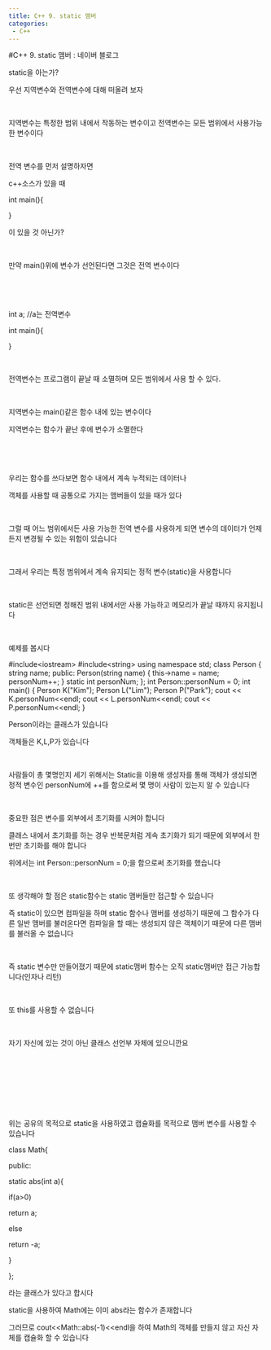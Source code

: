 ```yaml
---
title: C++ 9. static 맴버
categories:
 - C++
---
```

#C++ 9. static 맴버 : 네이버 블로그
<div class="wrap_rabbit pcol2 _param(1) _postViewArea221726408742" id="post-view221726408742">
<!-- Rabbit HTML --><div class="se-viewer se-theme-default" lang="ko-KR">
<!-- SE_DOC_HEADER_END -->
<div class="se-main-container">
<div class="se-component se-text se-l-default" id="SE-d19e16cf-a3d4-46a0-911b-71ae7f272c1a">
<div class="se-component-content">
<div class="se-section se-section-text se-l-default">
<div class="se-module se-module-text"><!-- SE-TEXT { --><p class="se-text-paragraph se-text-paragraph-align-" id="SE-66fc8a7d-643f-4049-8863-2ab54a631972" style=""><span class="se-fs- se-ff-" id="SE-8051912a-5a1d-4d08-b956-1d17b83111f1" style="">static을 아는가?</span></p><!-- } SE-TEXT --><!-- SE-TEXT { --><p class="se-text-paragraph se-text-paragraph-align-" id="SE-c7999aab-1f47-45a8-9846-7c785c2f5118" style=""><span class="se-fs- se-ff-" id="SE-dac7d2f9-45e5-4608-9cce-871d6533bb59" style="">우선 지역변수와 전역변수에 대해 떠올려 보자</span></p><!-- } SE-TEXT --><!-- SE-TEXT { --><p class="se-text-paragraph se-text-paragraph-align-" id="SE-8f6deea4-b4a5-467b-923a-6d3918bdcb62" style=""><span class="se-fs- se-ff-" id="SE-7474cbe5-5a2d-4e08-859a-85f06c5fcde7" style="">​</span></p><!-- } SE-TEXT --><!-- SE-TEXT { --><p class="se-text-paragraph se-text-paragraph-align-" id="SE-e02687e7-8045-4423-b546-1a6c41979991" style=""><span class="se-fs- se-ff-" id="SE-8715a699-1c0e-49e1-a6a6-548f64807952" style="">지역변수는 특정한 범위 내에서 작동하는 변수이고 전역변수는 모든 범위에서 사용가능한 변수이다</span></p><!-- } SE-TEXT --><!-- SE-TEXT { --><p class="se-text-paragraph se-text-paragraph-align-" id="SE-b8a6783d-585f-4db5-bc1e-d909ce9fc6dc" style=""><span class="se-fs- se-ff-" id="SE-a08fa81a-d3cd-47b7-8553-abd18d9fe1fa" style="">​</span></p><!-- } SE-TEXT --><!-- SE-TEXT { --><p class="se-text-paragraph se-text-paragraph-align-" id="SE-39944455-6b70-430c-8b15-cd548b8a8b53" style=""><span class="se-fs- se-ff-" id="SE-97127a9a-02ba-4435-84a9-898c29689fcc" style="">전역 변수를 먼저 설명하자면</span></p><!-- } SE-TEXT --><!-- SE-TEXT { --><p class="se-text-paragraph se-text-paragraph-align-" id="SE-49db7877-2ead-4ea6-b627-7591944a8029" style=""><span class="se-fs- se-ff-" id="SE-5a7eb0f8-d03c-47f4-ab65-0a0d4d0ea7b0" style=""> c++소스가 있을 때</span></p><!-- } SE-TEXT --><!-- SE-TEXT { --><p class="se-text-paragraph se-text-paragraph-align-" id="SE-bf1c45c6-b0e3-490e-9797-9f7dda4091a3" style=""><span class="se-fs- se-ff-" id="SE-31aeb17a-fd2c-443b-8f99-fd74310a1fdf" style="">int main(){</span></p><!-- } SE-TEXT --><!-- SE-TEXT { --><p class="se-text-paragraph se-text-paragraph-align-" id="SE-6310f601-2663-437c-92fe-f13ad5d7ba2d" style=""><span class="se-fs- se-ff-" id="SE-627fa4e2-18ba-4849-8eba-329e5e744ea7" style="">}</span></p><!-- } SE-TEXT --><!-- SE-TEXT { --><p class="se-text-paragraph se-text-paragraph-align-" id="SE-75003296-100b-4aba-9747-7f3608b85715" style=""><span class="se-fs- se-ff-" id="SE-6a2c5542-6ed1-472c-a2e5-5074e4f65b4d" style="">이 있을 것 아닌가?</span></p><!-- } SE-TEXT --><!-- SE-TEXT { --><p class="se-text-paragraph se-text-paragraph-align-" id="SE-79693f40-27a3-4bee-9d43-e8098a12feb7" style=""><span class="se-fs- se-ff-" id="SE-a62b6a96-abe9-42bc-8b7d-a2a9200a8bc0" style="">​</span></p><!-- } SE-TEXT --><!-- SE-TEXT { --><p class="se-text-paragraph se-text-paragraph-align-" id="SE-b77f9772-b20e-4352-a300-7c6f97a61600" style=""><span class="se-fs- se-ff-" id="SE-9a599682-6eed-42ed-a70f-31e594be7020" style="">만약 main()위에 변수가 선언된다면 그것은 전역 변수이다</span></p><!-- } SE-TEXT --><!-- SE-TEXT { --><p class="se-text-paragraph se-text-paragraph-align-" id="SE-246ac2d5-cdd7-41a3-a8e4-627ec9ac450d" style=""><span class="se-fs- se-ff-" id="SE-30e1173f-75e8-4d1a-ad6b-689d46e19f6a" style="">​</span></p><!-- } SE-TEXT --><!-- SE-TEXT { --><p class="se-text-paragraph se-text-paragraph-align-" id="SE-79145f27-e047-45ad-96e3-c6e140c0613c" style=""><span class="se-fs- se-ff-" id="SE-84c9a0bb-7012-4402-bed8-2c578a8c4dda" style="">​</span></p><!-- } SE-TEXT --><!-- SE-TEXT { --><p class="se-text-paragraph se-text-paragraph-align-" id="SE-5bfdfe78-8c7d-4e16-a268-e659cfaddd51" style=""><span class="se-fs- se-ff-" id="SE-f7abf89c-5d1a-4566-8f5d-3d186933736f" style="">int a; //a는 전역변수</span></p><!-- } SE-TEXT --><!-- SE-TEXT { --><p class="se-text-paragraph se-text-paragraph-align-" id="SE-fefe9474-ca96-4e64-9e6d-9d6e33280860" style=""><span class="se-fs- se-ff-" id="SE-eb9affaf-7279-46d7-a795-db740f962cd8" style="">int main(){</span></p><!-- } SE-TEXT --><!-- SE-TEXT { --><p class="se-text-paragraph se-text-paragraph-align-" id="SE-a86c388e-a1f4-4f9a-b45b-a07777b6987b" style=""><span class="se-fs- se-ff-" id="SE-ae0a5f08-3f57-4f9b-86b4-4fc16f30e9de" style="">}</span></p><!-- } SE-TEXT --><!-- SE-TEXT { --><p class="se-text-paragraph se-text-paragraph-align-" id="SE-ad9afc25-f75d-4385-9d3b-27b283a8bc5e" style=""><span class="se-fs- se-ff-" id="SE-f756337c-ca71-477e-9444-769f07ac734f" style="">​</span></p><!-- } SE-TEXT --><!-- SE-TEXT { --><p class="se-text-paragraph se-text-paragraph-align-" id="SE-96881e8b-68c1-45b9-b2f7-91cc984646dc" style=""><span class="se-fs- se-ff-" id="SE-a8be0aff-e525-4325-8f04-74936da41a39" style="">전역변수는 프로그램이 끝날 때 소멸하며 모든 범위에서 사용 할 수 있다.</span></p><!-- } SE-TEXT --><!-- SE-TEXT { --><p class="se-text-paragraph se-text-paragraph-align-" id="SE-7bae2c48-0332-424c-a0e2-2da480b225e5" style=""><span class="se-fs- se-ff-" id="SE-a04a613d-b569-45b1-a651-8002c9d2b878" style="">​</span></p><!-- } SE-TEXT --><!-- SE-TEXT { --><p class="se-text-paragraph se-text-paragraph-align-" id="SE-ff5c414d-baff-423b-b8eb-05382ef806b3" style=""><span class="se-fs- se-ff-" id="SE-db5fa72f-fe6e-4ed8-ac9c-d98ded99dcca" style="">지역변수는 main()같은 함수 내에 있는 변수이다</span></p><!-- } SE-TEXT --><!-- SE-TEXT { --><p class="se-text-paragraph se-text-paragraph-align-" id="SE-8ae1d022-2900-42e4-8f9b-e75ac3c38da1" style=""><span class="se-fs- se-ff-" id="SE-125e882c-36b9-4866-bc75-76f8961cd425" style="">지역변수는 함수가 끝난 후에 변수가 소멸한다</span></p><!-- } SE-TEXT --><!-- SE-TEXT { --><p class="se-text-paragraph se-text-paragraph-align-" id="SE-5bb49688-8b39-40c4-8877-7631d7478e5f" style=""><span class="se-fs- se-ff-" id="SE-086790b5-1da5-4c3b-8c32-a23bbc628e82" style="">​</span></p><!-- } SE-TEXT --><!-- SE-TEXT { --><p class="se-text-paragraph se-text-paragraph-align-" id="SE-f7b9d428-556a-4c03-8c3c-b84c9be0cf33" style=""><span class="se-fs- se-ff-" id="SE-96e0b108-82a0-4bfe-86ae-a18a27a0e26a" style="">​</span></p><!-- } SE-TEXT --><!-- SE-TEXT { --><p class="se-text-paragraph se-text-paragraph-align-" id="SE-43a91f9c-d83b-4822-913e-a77159d862e4" style=""><span class="se-fs- se-ff-" id="SE-ccf5cd1b-bde9-4d61-a9f6-b86ab748fc07" style="">우리는 함수를 쓰다보면 함수 내에서 계속 누적되는 데이터나</span></p><!-- } SE-TEXT --><!-- SE-TEXT { --><p class="se-text-paragraph se-text-paragraph-align-" id="SE-53f4a0e6-072f-4fc2-b297-d9ab166f5fa0" style=""><span class="se-fs- se-ff-" id="SE-19540582-6e08-4f2c-8548-27cd8dcc3031" style="">객체를 사용할 때 공통으로 가지는 맴버들이 있을 때가 있다</span></p><!-- } SE-TEXT --><!-- SE-TEXT { --><p class="se-text-paragraph se-text-paragraph-align-" id="SE-dfb9b7bb-0c0d-408a-afba-a447306ab837" style=""><span class="se-fs- se-ff-" id="SE-c5a750b8-6fcb-427c-b62c-73ce25f90b97" style="">​</span></p><!-- } SE-TEXT --><!-- SE-TEXT { --><p class="se-text-paragraph se-text-paragraph-align-" id="SE-f0102f5b-fd98-45b4-9d52-fbb0b246d5fe" style=""><span class="se-fs- se-ff-" id="SE-1aa78ca8-59e8-4f8f-9f15-40d6c5a307bd" style="">그럴 때 어느 범위에서든 사용 가능한 전역 변수를 사용하게 되면 변수의 데이터가 언제든지 변경될 수 있는 위험이 있습니다</span></p><!-- } SE-TEXT --><!-- SE-TEXT { --><p class="se-text-paragraph se-text-paragraph-align-" id="SE-bb50485c-8124-4e86-ad09-780e0abea8c1" style=""><span class="se-fs- se-ff-" id="SE-10a6b2e2-29d5-428a-9df2-cc3fae2c33ab" style="">​</span></p><!-- } SE-TEXT --><!-- SE-TEXT { --><p class="se-text-paragraph se-text-paragraph-align-" id="SE-50c3b48b-b3cd-407a-806b-ac53c24d610a" style=""><span class="se-fs- se-ff-" id="SE-9149c239-d325-4841-a20d-b6cd8d02f3d3" style="">그래서 우리는 특정 범위에서 계속 유지되는 정적 변수(static)을 사용합니다</span></p><!-- } SE-TEXT --><!-- SE-TEXT { --><p class="se-text-paragraph se-text-paragraph-align-" id="SE-939ac10e-77e6-44a5-9f0f-1fc8ac894373" style=""><span class="se-fs- se-ff-" id="SE-a8fc728f-22a3-4ff0-8cee-db4aa323660a" style="">​</span></p><!-- } SE-TEXT --><!-- SE-TEXT { --><p class="se-text-paragraph se-text-paragraph-align-" id="SE-615a9798-8a63-4622-bc98-9ce810577d86" style=""><span class="se-fs- se-ff-" id="SE-916e6af9-8a06-4492-ac79-b679dc67a925" style="">static은 선언되면 정해진 범위 내에서만 사용 가능하고 메모리가 끝날 때까지 유지됩니다</span></p><!-- } SE-TEXT --><!-- SE-TEXT { --><p class="se-text-paragraph se-text-paragraph-align-" id="SE-8a71d64d-e2fd-492b-b040-96791ef0af6c" style=""><span class="se-fs- se-ff-" id="SE-87c4eedf-a5da-4fc2-a8db-baa70360b64f" style="">​</span></p><!-- } SE-TEXT --><!-- SE-TEXT { --><p class="se-text-paragraph se-text-paragraph-align-" id="SE-5d4d2281-ae15-45ef-bcee-2202dc3e3472" style=""><span class="se-fs- se-ff-" id="SE-1a05ca3b-a365-4039-bc21-10f1aa01f011" style="">예제를 봅시다</span></p><!-- } SE-TEXT --></div>
</div>
</div>
</div> <div class="se-component se-code se-l-default" id="SE-e8b5988b-98a0-410e-bcf9-62bd6beab451">
<div class="se-component-content">
<div class="se-section se-section-code se-l-default">
<div class="se-module se-module-code se-fs-fs13">
<div class="se-code-source">
<div class="__se_code_view language-javascript">#include&lt;iostream&gt;
#include&lt;string&gt;
using namespace std;
class Person {
	string name;
public:
	Person(string name) {
		this-&gt;name = name;
		personNum++;
	}
	static int personNum;
};
int Person::personNum = 0;
int main() {
	Person K("Kim");
	Person L("Lim");
	Person P("Park");
	cout &lt;&lt; K.personNum&lt;&lt;endl;
	cout &lt;&lt; L.personNum&lt;&lt;endl;
	cout &lt;&lt; P.personNum&lt;&lt;endl;
}</div>
</div>
</div>
</div>
</div>
<script class="__se_module_data" data-module='{"type":"v2_code", "id" : "SE-e8b5988b-98a0-410e-bcf9-62bd6beab451"}' type="text/data"></script>
</div> <div class="se-component se-text se-l-default" id="SE-36ed85e5-5d71-41ac-a44f-9c41d6582f78">
<div class="se-component-content">
<div class="se-section se-section-text se-l-default">
<div class="se-module se-module-text"><!-- SE-TEXT { --><p class="se-text-paragraph se-text-paragraph-align-" id="SE-0b39e6ee-5517-4e49-a90f-e8a4f7322a40" style=""><span class="se-fs- se-ff-" id="SE-c453b16e-d0b8-4cef-8347-9bce6064870a" style="">Person이라는 클래스가 있습니다</span></p><!-- } SE-TEXT --><!-- SE-TEXT { --><p class="se-text-paragraph se-text-paragraph-align-" id="SE-29ac25ad-a122-4767-bf2c-5a52159d9055" style=""><span class="se-fs- se-ff-" id="SE-f3812592-71dd-443c-80a6-7d3ad8bb5bd5" style="">객체들은 K,L,P가 있습니다</span></p><!-- } SE-TEXT --><!-- SE-TEXT { --><p class="se-text-paragraph se-text-paragraph-align-" id="SE-d3870ad2-982e-42f4-9a0c-3e8fba6ac93d" style=""><span class="se-fs- se-ff-" id="SE-6fa3d62e-fb0e-48e8-a92f-6047e7c936b7" style="">​</span></p><!-- } SE-TEXT --><!-- SE-TEXT { --><p class="se-text-paragraph se-text-paragraph-align-" id="SE-853543c4-f901-4a72-9e48-4dd751a4eaf5" style=""><span class="se-fs- se-ff-" id="SE-a7cc5e6e-6dea-4c42-91b1-bd4cfcf6cc4a" style="">사람들이 총 몇명인지 세기 위해서는 Static을 이용해 생성자를 통해 객체가 생성되면 정적 변수인 personNum에 ++를 함으로써 몇 명이 사람이 있는지 알 수 있습니다</span></p><!-- } SE-TEXT --><!-- SE-TEXT { --><p class="se-text-paragraph se-text-paragraph-align-" id="SE-cf02e0f2-9fdc-4cbc-8793-5bb3288e3be2" style=""><span class="se-fs- se-ff-" id="SE-16b7148e-3709-4028-9abf-463314ab4627" style="">​</span></p><!-- } SE-TEXT --><!-- SE-TEXT { --><p class="se-text-paragraph se-text-paragraph-align-" id="SE-3fe4232c-c15c-448e-ba14-e852834e16e7" style=""><span class="se-fs- se-ff-" id="SE-1c8cc90d-aa99-4e7f-aa64-2e3d12b0bccf" style="">중요한 점은 변수를 외부에서 초기화를 시켜야 합니다</span></p><!-- } SE-TEXT --><!-- SE-TEXT { --><p class="se-text-paragraph se-text-paragraph-align-" id="SE-d6ff007b-7478-48fd-b8a3-b3fc42f04539" style=""><span class="se-fs- se-ff-" id="SE-69ab1187-ca08-42e1-94b8-fc87ff40e58e" style="">클래스 내에서 초기화를 하는 경우 반복문처럼 게속 초기화가 되기 때문에 외부에서 한번만 초기화를 해야 합니다</span></p><!-- } SE-TEXT --><!-- SE-TEXT { --><p class="se-text-paragraph se-text-paragraph-align-" id="SE-be8e7376-abac-4984-8737-04f321ee1726" style=""><span class="se-fs- se-ff-" id="SE-fd72ccde-273f-4623-9ea5-1a79bb91f50b" style="">위에서는 int Person::personNum = 0;을 함으로써 초기화를 했습니다</span></p><!-- } SE-TEXT --><!-- SE-TEXT { --><p class="se-text-paragraph se-text-paragraph-align-" id="SE-1e663cd4-d6f9-485d-bbcd-77af60c20271" style=""><span class="se-fs- se-ff-" id="SE-b82d5bc1-e640-449e-a850-ed4b0e7fa979" style="">​</span></p><!-- } SE-TEXT --><!-- SE-TEXT { --><p class="se-text-paragraph se-text-paragraph-align-" id="SE-293cac58-1a84-4de7-affd-f669d3a74aa4" style=""><span class="se-fs- se-ff-" id="SE-ac9e1479-e915-4a91-9314-dc2512c75d7b" style="">또 생각해야 할 점은 static함수는 static 맴버들만 접근할 수 있습니다</span></p><!-- } SE-TEXT --><!-- SE-TEXT { --><p class="se-text-paragraph se-text-paragraph-align-" id="SE-c54d93f3-74d8-4616-a81f-266fdbadf1cf" style=""><span class="se-fs- se-ff-" id="SE-d6a6645b-d406-4d2d-a9f7-4b1e4c231edf" style="">즉 static이 있으면 컴파일을 하며 static 함수나 맴버를 생성하기 때문에 그 함수가 다른 일반 맴버를 불러온다면 컴파일을 할 때는 생성되지 않은 객체이기 때문에 다른 맴버를 불러올 수 없습니다</span></p><!-- } SE-TEXT --><!-- SE-TEXT { --><p class="se-text-paragraph se-text-paragraph-align-" id="SE-8cee0f1d-3573-4dd9-80e6-15a8d24edc81" style=""><span class="se-fs- se-ff-" id="SE-3bf7682e-0cbd-414c-aedc-af4d0481b9ee" style="">​</span></p><!-- } SE-TEXT --><!-- SE-TEXT { --><p class="se-text-paragraph se-text-paragraph-align-" id="SE-16bb6196-66fa-401b-ab88-b347302e8769" style=""><span class="se-fs- se-ff-" id="SE-b3c9e6d0-206c-4d18-9120-bd6408343939" style="">즉 static 변수만 만들어졌기 때문에 static맴버 함수는 오직 static맴버만 접근 가능합니다(인자나 리턴)</span></p><!-- } SE-TEXT --><!-- SE-TEXT { --><p class="se-text-paragraph se-text-paragraph-align-" id="SE-81b2b2c7-b081-4c29-9ff0-b144853c6e4e" style=""><span class="se-fs- se-ff-" id="SE-3f6fe235-b0be-490a-910c-cbaca78b1089" style="">​</span></p><!-- } SE-TEXT --><!-- SE-TEXT { --><p class="se-text-paragraph se-text-paragraph-align-" id="SE-aa663796-d88e-450d-aa3a-e08351d0416f" style=""><span class="se-fs- se-ff-" id="SE-5a6cebce-96c2-4ce3-9d09-5d92d03478ca" style="">또 this를 사용할 수 없습니다</span></p><!-- } SE-TEXT --><!-- SE-TEXT { --><p class="se-text-paragraph se-text-paragraph-align-" id="SE-ba2d56a5-5ac1-43da-b603-54070fe39c67" style=""><span class="se-fs- se-ff-" id="SE-361cbab7-0e62-4f52-975e-8087dc0afa42" style="">​</span></p><!-- } SE-TEXT --><!-- SE-TEXT { --><p class="se-text-paragraph se-text-paragraph-align-" id="SE-4f6fdc85-47fe-41eb-b793-acc2cd5abd18" style=""><span class="se-fs- se-ff-" id="SE-533fe59b-edb1-40a4-857e-84edc1732613" style="">자기 자신에 있는 것이 아닌 클래스 선언부 자체에 있으니깐요</span></p><!-- } SE-TEXT --><!-- SE-TEXT { --><p class="se-text-paragraph se-text-paragraph-align-" id="SE-84f36b8d-d56a-467e-b042-b69572bab9f3" style=""><span class="se-fs- se-ff-" id="SE-cf6b4952-701b-4c75-985a-1a6132f4658c" style="">​</span></p><!-- } SE-TEXT --><!-- SE-TEXT { --><p class="se-text-paragraph se-text-paragraph-align-" id="SE-757cb18b-fe90-4488-98bb-6de69f8441ea" style=""><span class="se-fs- se-ff-" id="SE-eb47f64a-9aca-4a9a-9089-44199a610bf1" style="">​</span></p><!-- } SE-TEXT --><!-- SE-TEXT { --><p class="se-text-paragraph se-text-paragraph-align-" id="SE-c300c141-8e77-4f1e-8679-27491b59b8f5" style=""><span class="se-fs- se-ff-" id="SE-7ba44339-afbc-4845-88ba-005840f9dfd8" style="">​</span></p><!-- } SE-TEXT --><!-- SE-TEXT { --><p class="se-text-paragraph se-text-paragraph-align-" id="SE-2c7395c5-a09a-494c-a15b-b80c3e687b28" style=""><span class="se-fs- se-ff-" id="SE-0c6ed4ed-bfbc-4975-a3af-839c11e0678b" style="">​</span></p><!-- } SE-TEXT --><!-- SE-TEXT { --><p class="se-text-paragraph se-text-paragraph-align-" id="SE-a6f3ee94-bfc2-435d-a823-1256b6383e8b" style=""><span class="se-fs- se-ff-" id="SE-dff7ae91-79a4-4d1a-8012-5904cce27c30" style="">위는 공유의 목적으로 static을 사용하였고 캡슐화를 목적으로 맴버 변수를 사용할 수 있습니다</span></p><!-- } SE-TEXT --><!-- SE-TEXT { --><p class="se-text-paragraph se-text-paragraph-align-" id="SE-b5e55ca6-4cfb-4890-8bf4-c716cbb06bce" style=""><span class="se-fs- se-ff-" id="SE-6e17c9aa-4524-4519-96ff-059ec9727eb8" style="">class Math{</span></p><!-- } SE-TEXT --><!-- SE-TEXT { --><p class="se-text-paragraph se-text-paragraph-align-" id="SE-218f3fd3-5552-4b28-9884-b91a26dc6837" style=""><span class="se-fs- se-ff-" id="SE-3a9144fe-7785-4c67-ad3a-96078f5b8c43" style="">public:</span></p><!-- } SE-TEXT --><!-- SE-TEXT { --><p class="se-text-paragraph se-text-paragraph-align-" id="SE-e19981b0-ed04-4b9c-a234-f4e848642bd3" style=""><span class="se-fs- se-ff-" id="SE-d7a133ae-1fb9-48dd-8f66-f0afe9607e7d" style="">  static abs(int a){</span></p><!-- } SE-TEXT --><!-- SE-TEXT { --><p class="se-text-paragraph se-text-paragraph-align-" id="SE-4f96a3ba-ebce-46e9-b649-5c7510c9f86b" style=""><span class="se-fs- se-ff-" id="SE-41d5fdaa-f1b4-49c8-8059-5105cadeced4" style="">          if(a&gt;0)</span></p><!-- } SE-TEXT --><!-- SE-TEXT { --><p class="se-text-paragraph se-text-paragraph-align-" id="SE-66f8250f-8df3-416a-971c-5feb2a01aaa4" style=""><span class="se-fs- se-ff-" id="SE-8e7100e9-c582-4229-935f-741a8d8dde81" style="">                       return a;</span></p><!-- } SE-TEXT --><!-- SE-TEXT { --><p class="se-text-paragraph se-text-paragraph-align-" id="SE-e507bb23-651b-4caa-9744-137082c30dc9" style=""><span class="se-fs- se-ff-" id="SE-82ab1d47-0729-4c89-ab6c-11a039a1ac55" style="">          else </span></p><!-- } SE-TEXT --><!-- SE-TEXT { --><p class="se-text-paragraph se-text-paragraph-align-" id="SE-5f659607-faa6-458f-84b3-2f2b9c20d3fc" style=""><span class="se-fs- se-ff-" id="SE-1c38baac-b72c-4743-afd1-e731420531ba" style="">                       return -a; </span></p><!-- } SE-TEXT --><!-- SE-TEXT { --><p class="se-text-paragraph se-text-paragraph-align-" id="SE-a1700783-b7cd-4f65-ac02-f61881575406" style=""><span class="se-fs- se-ff-" id="SE-c4133328-d03f-4c8d-8c20-3f00a4c918ad" style="">     }</span></p><!-- } SE-TEXT --><!-- SE-TEXT { --><p class="se-text-paragraph se-text-paragraph-align-" id="SE-e18868c4-1be6-4d23-bc27-7605a54e00fe" style=""><span class="se-fs- se-ff-" id="SE-3340e981-8cfa-45c4-baa2-608025c34415" style="">};</span></p><!-- } SE-TEXT --><!-- SE-TEXT { --><p class="se-text-paragraph se-text-paragraph-align-" id="SE-58c4ab5d-d817-4a08-8e0c-37290f20ca5f" style=""><span class="se-fs- se-ff-" id="SE-c2e663ac-b506-4ca6-b923-ab5a87fbe55a" style="">라는 클래스가 있다고 합시다</span></p><!-- } SE-TEXT --><!-- SE-TEXT { --><p class="se-text-paragraph se-text-paragraph-align-" id="SE-c0f25fb2-449c-4f68-b45d-36d43d2d26b6" style=""><span class="se-fs- se-ff-" id="SE-56136df9-2b91-4c7c-9cd0-c3d0f726fbb2" style="">static을 사용하여 Math에는 이미 abs라는 함수가 존재합니다</span></p><!-- } SE-TEXT --><!-- SE-TEXT { --><p class="se-text-paragraph se-text-paragraph-align-" id="SE-d6c110bc-418c-4e3e-989c-3cbb06f70e88" style=""><span class="se-fs- se-ff-" id="SE-c58c3f1f-c5c8-44c0-8a20-816bc68bbc2f" style="">그러므로 cout&lt;&lt;Math::abs(-1)&lt;&lt;endl을 하여 Math의 객체를 만들지 않고 자신 자체를 캡슐화 할 수 있습니다</span></p><!-- } SE-TEXT --><!-- SE-TEXT { --><p class="se-text-paragraph se-text-paragraph-align-" id="SE-b70a3975-670e-4ea2-9956-915e3a67787c" style=""><span class="se-fs- se-ff-" id="SE-f44f98be-f6c4-4851-8481-8b919f08eb16" style="">​</span></p><!-- } SE-TEXT --><!-- SE-TEXT { --><p class="se-text-paragraph se-text-paragraph-align-" id="SE-7fb8785c-0efa-44bf-910e-0bce9f775164" style=""><span class="se-fs- se-ff-" id="SE-3a40490a-fa60-49c6-a13f-2134fec247ec" style="">​</span></p><!-- } SE-TEXT --></div>
</div>
</div>
</div> </div>
</div>
</div>